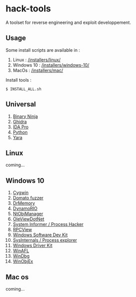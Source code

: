 # hack-tools
A toolset for reverse engineering and exploit developpement.

## Usage 
Some install scripts are available in :

1. Linux : [/installers/linux/](/installers/linux/)
1. Windows 10 : [/installers/windows-10/](/installers/windows-10/)
1. MacOs : [/installers/mac/](/installers/mac/)

Install tools : 

    $ INSTALL_ALL.sh


## Universal
1. [Binary Ninja](https://binary.ninja/free/)
1. [Ghidra](https://github.com/NationalSecurityAgency/ghidra/releases)
1. [IDA Pro](https://hex-rays.com/ida-pro)
1. [Python](https://www.python.org/downloads/release/python-3132/)
1. [Yara](https://github.com/VirusTotal/yara/releases)

## Linux

coming...

## Windows 10
1. [Cygwin](https://www.mingw-w64.org/downloads/)
1. [Domato fuzzer](https://github.com/googleprojectzero/domato)
1. [DrMemory](https://drmemory.org/)
1. [DynamoRIO](https://dynamorio.org/)
1. [NtObjManager](https://www.powershellgallery.com/packages/NtObjectManager/1.1.20)
1. [OleViewDotNet](https://www.powershellgallery.com/packages/OleViewDotNet/1.16)
1. [System Informer / Process Hacker](https://processhacker.sourceforge.io/downloads.php)
1. [RPCView](https://github.com/silverf0x/RpcView)
1. [Windows Software Dev Kit](https://developer.microsoft.com/fr-fr/windows/downloads/windows-sdk/)
1. [SysInternals / Process explorer](https://learn.microsoft.com/fr-fr/sysinternals/downloads/process-explorer)
1. [Windows Driver Kit](https://learn.microsoft.com/en-us/windows-hardware/drivers/download-the-wdk)
1. [WinAFL](https://github.com/googleprojectzero/winafl)
1. [WinDbg](https://learn.microsoft.com/fr-fr/windows-hardware/drivers/debugger/)
1. [WinObjEx](https://github.com/hfiref0x/WinObjEx64/releases/tag/v2.0.6)

## Mac os

coming...


